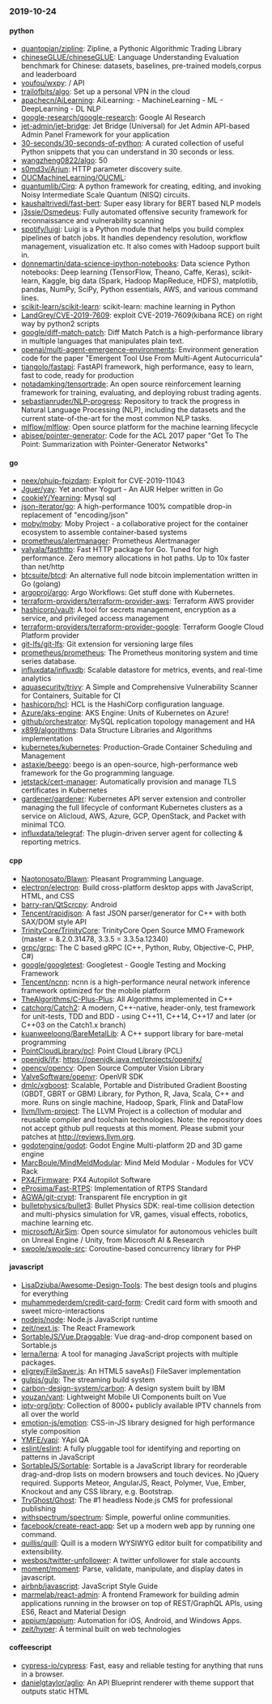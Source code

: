 ### 2019-10-24

#### python
* [quantopian/zipline](https://github.com/quantopian/zipline): Zipline, a Pythonic Algorithmic Trading Library
* [chineseGLUE/chineseGLUE](https://github.com/chineseGLUE/chineseGLUE): Language Understanding Evaluation benchmark for Chinese: datasets, baselines, pre-trained models,corpus and leaderboard
* [youfou/wxpy](https://github.com/youfou/wxpy):  /  API 
* [trailofbits/algo](https://github.com/trailofbits/algo): Set up a personal VPN in the cloud
* [apachecn/AiLearning](https://github.com/apachecn/AiLearning): AiLearning:  - MachineLearning - ML - DeepLearning - DL NLP
* [google-research/google-research](https://github.com/google-research/google-research): Google AI Research
* [jet-admin/jet-bridge](https://github.com/jet-admin/jet-bridge): Jet Bridge (Universal) for Jet Admin  API-based Admin Panel Framework for your application
* [30-seconds/30-seconds-of-python](https://github.com/30-seconds/30-seconds-of-python): A curated collection of useful Python snippets that you can understand in 30 seconds or less.
* [wangzheng0822/algo](https://github.com/wangzheng0822/algo): 50
* [s0md3v/Arjun](https://github.com/s0md3v/Arjun): HTTP parameter discovery suite.
* [OUCMachineLearning/OUCML](https://github.com/OUCMachineLearning/OUCML): 
* [quantumlib/Cirq](https://github.com/quantumlib/Cirq): A python framework for creating, editing, and invoking Noisy Intermediate Scale Quantum (NISQ) circuits.
* [kaushaltrivedi/fast-bert](https://github.com/kaushaltrivedi/fast-bert): Super easy library for BERT based NLP models
* [j3ssie/Osmedeus](https://github.com/j3ssie/Osmedeus): Fully automated offensive security framework for reconnaissance and vulnerability scanning
* [spotify/luigi](https://github.com/spotify/luigi): Luigi is a Python module that helps you build complex pipelines of batch jobs. It handles dependency resolution, workflow management, visualization etc. It also comes with Hadoop support built in.
* [donnemartin/data-science-ipython-notebooks](https://github.com/donnemartin/data-science-ipython-notebooks): Data science Python notebooks: Deep learning (TensorFlow, Theano, Caffe, Keras), scikit-learn, Kaggle, big data (Spark, Hadoop MapReduce, HDFS), matplotlib, pandas, NumPy, SciPy, Python essentials, AWS, and various command lines.
* [scikit-learn/scikit-learn](https://github.com/scikit-learn/scikit-learn): scikit-learn: machine learning in Python
* [LandGrey/CVE-2019-7609](https://github.com/LandGrey/CVE-2019-7609): exploit CVE-2019-7609(kibana RCE) on right way by python2 scripts
* [google/diff-match-patch](https://github.com/google/diff-match-patch): Diff Match Patch is a high-performance library in multiple languages that manipulates plain text.
* [openai/multi-agent-emergence-environments](https://github.com/openai/multi-agent-emergence-environments): Environment generation code for the paper "Emergent Tool Use From Multi-Agent Autocurricula"
* [tiangolo/fastapi](https://github.com/tiangolo/fastapi): FastAPI framework, high performance, easy to learn, fast to code, ready for production
* [notadamking/tensortrade](https://github.com/notadamking/tensortrade): An open source reinforcement learning framework for training, evaluating, and deploying robust trading agents.
* [sebastianruder/NLP-progress](https://github.com/sebastianruder/NLP-progress): Repository to track the progress in Natural Language Processing (NLP), including the datasets and the current state-of-the-art for the most common NLP tasks.
* [mlflow/mlflow](https://github.com/mlflow/mlflow): Open source platform for the machine learning lifecycle
* [abisee/pointer-generator](https://github.com/abisee/pointer-generator): Code for the ACL 2017 paper "Get To The Point: Summarization with Pointer-Generator Networks"

#### go
* [neex/phuip-fpizdam](https://github.com/neex/phuip-fpizdam): Exploit for CVE-2019-11043
* [Jguer/yay](https://github.com/Jguer/yay): Yet another Yogurt - An AUR Helper written in Go
* [cookieY/Yearning](https://github.com/cookieY/Yearning):  Mysql sql
* [json-iterator/go](https://github.com/json-iterator/go): A high-performance 100% compatible drop-in replacement of "encoding/json"
* [moby/moby](https://github.com/moby/moby): Moby Project - a collaborative project for the container ecosystem to assemble container-based systems
* [prometheus/alertmanager](https://github.com/prometheus/alertmanager): Prometheus Alertmanager
* [valyala/fasthttp](https://github.com/valyala/fasthttp): Fast HTTP package for Go. Tuned for high performance. Zero memory allocations in hot paths. Up to 10x faster than net/http
* [btcsuite/btcd](https://github.com/btcsuite/btcd): An alternative full node bitcoin implementation written in Go (golang)
* [argoproj/argo](https://github.com/argoproj/argo): Argo Workflows: Get stuff done with Kubernetes.
* [terraform-providers/terraform-provider-aws](https://github.com/terraform-providers/terraform-provider-aws): Terraform AWS provider
* [hashicorp/vault](https://github.com/hashicorp/vault): A tool for secrets management, encryption as a service, and privileged access management
* [terraform-providers/terraform-provider-google](https://github.com/terraform-providers/terraform-provider-google): Terraform Google Cloud Platform provider
* [git-lfs/git-lfs](https://github.com/git-lfs/git-lfs): Git extension for versioning large files
* [prometheus/prometheus](https://github.com/prometheus/prometheus): The Prometheus monitoring system and time series database.
* [influxdata/influxdb](https://github.com/influxdata/influxdb): Scalable datastore for metrics, events, and real-time analytics
* [aquasecurity/trivy](https://github.com/aquasecurity/trivy): A Simple and Comprehensive Vulnerability Scanner for Containers, Suitable for CI
* [hashicorp/hcl](https://github.com/hashicorp/hcl): HCL is the HashiCorp configuration language.
* [Azure/aks-engine](https://github.com/Azure/aks-engine): AKS Engine: Units of Kubernetes on Azure!
* [github/orchestrator](https://github.com/github/orchestrator): MySQL replication topology management and HA
* [x899/algorithms](https://github.com/x899/algorithms): Data Structure Libraries and Algorithms implementation
* [kubernetes/kubernetes](https://github.com/kubernetes/kubernetes): Production-Grade Container Scheduling and Management
* [astaxie/beego](https://github.com/astaxie/beego): beego is an open-source, high-performance web framework for the Go programming language.
* [jetstack/cert-manager](https://github.com/jetstack/cert-manager): Automatically provision and manage TLS certificates in Kubernetes
* [gardener/gardener](https://github.com/gardener/gardener): Kubernetes API server extension and controller managing the full lifecycle of conformant Kubernetes clusters as a service on Alicloud, AWS, Azure, GCP, OpenStack, and Packet with minimal TCO.
* [influxdata/telegraf](https://github.com/influxdata/telegraf): The plugin-driven server agent for collecting & reporting metrics.

#### cpp
* [Naotonosato/Blawn](https://github.com/Naotonosato/Blawn): Pleasant Programming Language.
* [electron/electron](https://github.com/electron/electron): Build cross-platform desktop apps with JavaScript, HTML, and CSS
* [barry-ran/QtScrcpy](https://github.com/barry-ran/QtScrcpy): Android
* [Tencent/rapidjson](https://github.com/Tencent/rapidjson): A fast JSON parser/generator for C++ with both SAX/DOM style API
* [TrinityCore/TrinityCore](https://github.com/TrinityCore/TrinityCore): TrinityCore Open Source MMO Framework (master = 8.2.0.31478, 3.3.5 = 3.3.5a.12340)
* [grpc/grpc](https://github.com/grpc/grpc): The C based gRPC (C++, Python, Ruby, Objective-C, PHP, C#)
* [google/googletest](https://github.com/google/googletest): Googletest - Google Testing and Mocking Framework
* [Tencent/ncnn](https://github.com/Tencent/ncnn): ncnn is a high-performance neural network inference framework optimized for the mobile platform
* [TheAlgorithms/C-Plus-Plus](https://github.com/TheAlgorithms/C-Plus-Plus): All Algorithms implemented in C++
* [catchorg/Catch2](https://github.com/catchorg/Catch2): A modern, C++-native, header-only, test framework for unit-tests, TDD and BDD - using C++11, C++14, C++17 and later (or C++03 on the Catch1.x branch)
* [kuanweeloong/BareMetalLib](https://github.com/kuanweeloong/BareMetalLib): A C++ support library for bare-metal programming
* [PointCloudLibrary/pcl](https://github.com/PointCloudLibrary/pcl): Point Cloud Library (PCL)
* [openjdk/jfx](https://github.com/openjdk/jfx): https://openjdk.java.net/projects/openjfx/
* [opencv/opencv](https://github.com/opencv/opencv): Open Source Computer Vision Library
* [ValveSoftware/openvr](https://github.com/ValveSoftware/openvr): OpenVR SDK
* [dmlc/xgboost](https://github.com/dmlc/xgboost): Scalable, Portable and Distributed Gradient Boosting (GBDT, GBRT or GBM) Library, for Python, R, Java, Scala, C++ and more. Runs on single machine, Hadoop, Spark, Flink and DataFlow
* [llvm/llvm-project](https://github.com/llvm/llvm-project): The LLVM Project is a collection of modular and reusable compiler and toolchain technologies. Note: the repository does not accept github pull requests at this moment. Please submit your patches at http://reviews.llvm.org.
* [godotengine/godot](https://github.com/godotengine/godot): Godot Engine  Multi-platform 2D and 3D game engine
* [MarcBoule/MindMeldModular](https://github.com/MarcBoule/MindMeldModular): Mind Meld Modular - Modules for VCV Rack
* [PX4/Firmware](https://github.com/PX4/Firmware): PX4 Autopilot Software
* [eProsima/Fast-RTPS](https://github.com/eProsima/Fast-RTPS): Implementation of RTPS Standard
* [AGWA/git-crypt](https://github.com/AGWA/git-crypt): Transparent file encryption in git
* [bulletphysics/bullet3](https://github.com/bulletphysics/bullet3): Bullet Physics SDK: real-time collision detection and multi-physics simulation for VR, games, visual effects, robotics, machine learning etc.
* [microsoft/AirSim](https://github.com/microsoft/AirSim): Open source simulator for autonomous vehicles built on Unreal Engine / Unity, from Microsoft AI & Research
* [swoole/swoole-src](https://github.com/swoole/swoole-src):  Coroutine-based concurrency library for PHP

#### javascript
* [LisaDziuba/Awesome-Design-Tools](https://github.com/LisaDziuba/Awesome-Design-Tools): The best design tools and plugins for everything 
* [muhammederdem/credit-card-form](https://github.com/muhammederdem/credit-card-form): Credit card form with smooth and sweet micro-interactions
* [nodejs/node](https://github.com/nodejs/node): Node.js JavaScript runtime 
* [zeit/next.js](https://github.com/zeit/next.js): The React Framework
* [SortableJS/Vue.Draggable](https://github.com/SortableJS/Vue.Draggable): Vue drag-and-drop component based on Sortable.js
* [lerna/lerna](https://github.com/lerna/lerna):  A tool for managing JavaScript projects with multiple packages.
* [eligrey/FileSaver.js](https://github.com/eligrey/FileSaver.js): An HTML5 saveAs() FileSaver implementation
* [gulpjs/gulp](https://github.com/gulpjs/gulp): The streaming build system
* [carbon-design-system/carbon](https://github.com/carbon-design-system/carbon): A design system built by IBM
* [youzan/vant](https://github.com/youzan/vant): Lightweight Mobile UI Components built on Vue
* [iptv-org/iptv](https://github.com/iptv-org/iptv): Collection of 8000+ publicly available IPTV channels from all over the world
* [emotion-js/emotion](https://github.com/emotion-js/emotion):  CSS-in-JS library designed for high performance style composition
* [YMFE/yapi](https://github.com/YMFE/yapi): YApi QA
* [eslint/eslint](https://github.com/eslint/eslint): A fully pluggable tool for identifying and reporting on patterns in JavaScript
* [SortableJS/Sortable](https://github.com/SortableJS/Sortable): Sortable  is a JavaScript library for reorderable drag-and-drop lists on modern browsers and touch devices. No jQuery required. Supports Meteor, AngularJS, React, Polymer, Vue, Ember, Knockout and any CSS library, e.g. Bootstrap.
* [TryGhost/Ghost](https://github.com/TryGhost/Ghost):  The #1 headless Node.js CMS for professional publishing
* [withspectrum/spectrum](https://github.com/withspectrum/spectrum): Simple, powerful online communities.
* [facebook/create-react-app](https://github.com/facebook/create-react-app): Set up a modern web app by running one command.
* [quilljs/quill](https://github.com/quilljs/quill): Quill is a modern WYSIWYG editor built for compatibility and extensibility.
* [wesbos/twitter-unfollower](https://github.com/wesbos/twitter-unfollower): A twitter unfollower for stale accounts
* [moment/moment](https://github.com/moment/moment): Parse, validate, manipulate, and display dates in javascript.
* [airbnb/javascript](https://github.com/airbnb/javascript): JavaScript Style Guide
* [marmelab/react-admin](https://github.com/marmelab/react-admin): A frontend Framework for building admin applications running in the browser on top of REST/GraphQL APIs, using ES6, React and Material Design
* [appium/appium](https://github.com/appium/appium):  Automation for iOS, Android, and Windows Apps.
* [zeit/hyper](https://github.com/zeit/hyper): A terminal built on web technologies

#### coffeescript
* [cypress-io/cypress](https://github.com/cypress-io/cypress): Fast, easy and reliable testing for anything that runs in a browser.
* [danielgtaylor/aglio](https://github.com/danielgtaylor/aglio): An API Blueprint renderer with theme support that outputs static HTML

